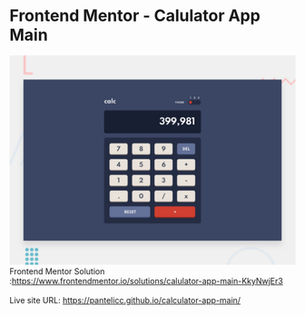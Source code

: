 # Frontend Mentor - Calulator App Main
![Design preview for the Calulator App Main coding challenge](./images/desktop-preview.jpg)</br>
Frontend Mentor Solution :https://www.frontendmentor.io/solutions/calulator-app-main-KkyNwjEr3</br></br>
Live site URL: https://pantelicc.github.io/calculator-app-main/
